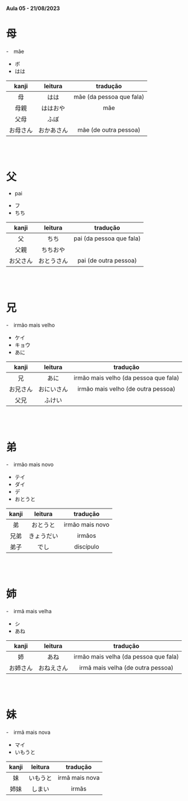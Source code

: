 #### Aula 05 - 21/08/2023


# 母

-　mãe

<ul><li>ボ</li><li>はは</li></ul>

| kanji | leitura | tradução |
|:---:|:---:|:---:|
| 母 | はは | mãe (da pessoa que fala) |
| 母親 | ははおや | mãe |
| 父母 | ふぼ |  |
| お母さん | おかあさん | mãe (de outra pessoa) |

<br><br>


# 父

- pai

<ul><li>フ</li><li>ちち</li></ul>

| kanji | leitura | tradução |
|:---:|:---:|:---:|
| 父 | ちち | pai (da pessoa que fala) |
| 父親 | ちちおや |  |
| お父さん | おとうさん | pai (de outra pessoa) |

<br><br>


# 兄

-　irmão mais velho

<ul><li>ケイ</li><li>キョウ</li><li>あに</li></ul>

| kanji | leitura | tradução |
|:---:|:---:|:---:|
| 兄 | あに | irmão mais velho (da pessoa que fala) |
| お兄さん | おにいさん | irmão mais velho (de outra pessoa) |
| 父兄 | ふけい |  |

<br><br>


# 弟

-　irmão mais novo

<ul><li>テイ</li><li>ダイ</li><li>デ</li><li>おとうと</li></ul>

| kanji | leitura | tradução |
|:---:|:---:|:---:|
| 弟 | おとうと | irmão mais novo |
| 兄弟 | きょうだい | irmãos |
| 弟子 | でし | discípulo |

<br><br>


# 姉

-　irmã mais velha

<ul><li>シ</li><li>あね</li></ul>

| kanji | leitura | tradução |
|:---:|:---:|:---:|
| 姉 | あね | irmão mais velha (da pessoa que fala) |
| お姉さん | おねえさん | irmã mais velha (de outra pessoa) |

<br><br>


# 妹

-　irmã mais nova

<ul><li>マイ</li><li>いもうと</li></ul>

| kanji | leitura | tradução |
|:---:|:---:|:---:|
| 妹 | いもうと | irmã mais nova |
| 姉妹 | しまい | irmãs |
